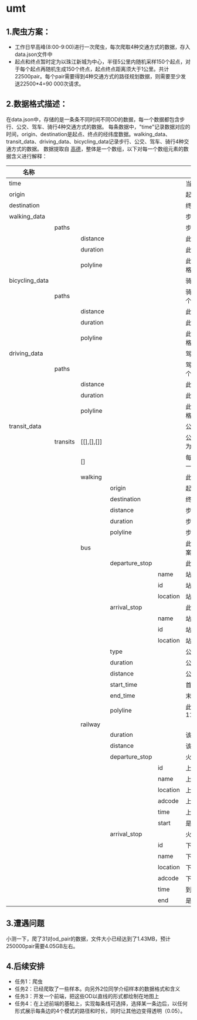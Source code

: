 # umt
## 1.爬虫方案：
   -  工作日早高峰(8:00-9:00)进行一次爬虫，每次爬取4种交通方式的数据，存入data.json文件中
   -  起点和终点暂时定为以珠江新城为中心，半径5公里内随机采样150个起点，对于每个起点再随机生成150个终点，起点终点距离须大于1公里。共计22500pair。每个pair需要得到4种交通方式的路径规划数据，则需要至少发送22500*4=90 000次请求。
## 2.数据格式描述：
  在data.json中，存储的是一条条不同时间不同OD的数据，每一个数据都包含步行、公交、驾车、骑行4种交通方式的数据。
  每条数据中，"time"记录数据对应的时间，origin、destination是起点、终点的经纬度数据。walking_data、transit_data、driving_data、bicycling_data记录步行、公交、驾车、骑行4种交通方式的数据。
  数据提取自  [高德](https://lbs.amap.com/api/webservice/guide/api/direction)，整体是一个数组，以下对每一个数组元素的数据含义进行解释：

| 名称         |       |          |      |      | 含义                                                        |
| ------------ | ----- | -------- | ---- | ----------------------------------------------------------- | ------------ |
| time         |       |          |      |      | 当前数据对应的时刻                                          |
| origin       |       |          |      |      | 起点坐标                                                    |
| destination  |       |          |      |      | 终点坐标                                                    |
| walking_data |       |          |      |      | 步行路径规划数据                                            |
|              | paths |          |      |      | 步行方案，是一个数组，每个数组元素为一个方案                |
|              |       | distance |      |      | 此步行方案起点和终点的步行距离，单位：米                    |
|              |       | duration |      |      | 此步行方案步行时间预计，单位：秒                            |
|              |       | polyline |      |      | 此步行方案的轨迹，采样点之间用分号；隔开，规格：x1,y1;x2,y2 |
| bicycling_data |       |          |      |      | 骑行路径规划数据                                    |
|              | paths |          |      |      | 骑行路径规划方案，是一个数组，每个数组元素为一个方案      |
|              |       | distance |      |      | 此骑行方案起点和终点的骑行距离，单位：米                |
|              |       | duration |      |      | 此骑行方案的骑行时间，单位：秒                     |
|              |       | polyline |      |      | 此骑行方案的轨迹，采样点之间用分号；隔开，规格：x1,y1;x2,y2 |
| driving_data |       |          |      |      | 驾车路径规划数据                                    |
|              | paths |          |      |      | 驾车路径规划方案，是一个数组，每个数组元素为一个方案        |
|              |       | distance |      |      | 此驾车方案起点和终点的步行距离，单位：米                    |
|              |       | duration |      |      | 此驾车方案步行时间预计，单位：秒                            |
|              |       | polyline |      |      | 此驾车方案的轨迹，采样点之间用分号；隔开，规格：x1,y1;x2,y2 |
| transit_data |       |          |      |      | 公交路径规划数据 |
|              | transits | [[],[],[]] |      |      | 公交路径规划方案，是一个二维数组，每个数组元素为一个方案 |
|              |       | [] |      |      | 每个方案是一个一维数组，每个数组元素为此方案的一段路的公交换乘信息 |
|              |       | walking |      |      | 此路段步行导航信息 |
|              |       |          | origin |  | 起点坐标 |
|              |       |          | destination |  | 终点坐标 |
|              |       |          | distance |  | 步行距离 |
|              |       |          | duration |  | 步行预计时间 |
|              |       |          | polyline |  | 步行轨迹 |
|              |       | bus |      |      | 此路段公交导航信息，是一个一维数组，因为公交方案有时不只一个 |
|              |       |          | departure_stop |  | 此段起乘站信息 |
| | | |  | name | 站点名字 |
| | | |  | id | 站点id |
| | | |  | location | 站点经纬度 |
|              |       |          | arrival_stop |  | 此段下车站 |
| | | |  | name | 站点名字 |
| | | |  | id | 站点id |
| | | |  | location | 站点经纬度 |
|              |       |          | type |  | 公交类型，格式如：地铁线路 |
|              |       |          | duration |  | 公交预计行驶时间，单位：秒 |
|              |       |          | distance |  | 公交行驶距离，单位：米 |
|              |       |          | start_time |  | 首班车时间，格式如：0600，代表06：00 |
|              |       |          | end_time |  | 末班车时间，格式如：2300，代表23：00 |
|              |       |          | polyline |  | 此路段坐标集，格式为坐标串，如：116.481247,39.990704;116.481270,39.990726 |
|              |       | railway |      |      |                                                             |
|              |       |          | duration |  | 该线路车段耗时 |
|              |       |          | distance |  | 该换乘段的行车总距离 |
|              |       |          | departure_stop |  | 火车始发站信息 |
| | | |  | id | 上车站点ID |
| | | |  | name | 上车站点名称 |
| | | |  | location | 上车站点经纬度 |
| | | |  | adcode | 上车站点所在城市的adcode |
| | | |  | time | 上车点发车时间 |
| | | |  | start | 是否始发站，1表示为始发站，0表示非始发站 |
|              |       |          | arrival_stop |  | 火车到站信息 |
| | | |  | id | 下车站点ID |
| | | |  | name | 下车站点名称 |
| | | |  | location | 下车站点经纬度 |
| | | |  | adcode | 下车站点所在城市的adcode |
| | | |  | time | 到站时间，如大于24:00，则表示跨天 |
| | | |  | end      | 是否为终点站，1表示为终点站，0表示非终点站 |






## 3.遭遇问题
   小测一下，爬了31对od_pair的数据，文件大小已经达到了1.43MB，预计250000pair需要4.05GB左右。
## 4.后续安排
- 任务1：爬虫
- 任务2：已经爬取了一些样本。向另外2位同学介绍样本的数据格式和含义
- 任务3：开发一个前端，把这些OD以直线的形式都绘制在地图上
- 任务4：在上述前端的基础上，实现每条线可选择，选择某一条边后，以任何形式展示每条边的4个模式的路径和时长，同时让其他边变得透明（0.05）。
